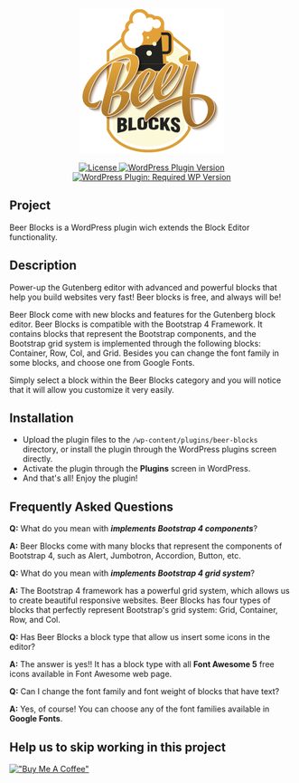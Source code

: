 <p align="center">
    <a href="https://github.com/egarofalo/beer-blocks.git">
        <img alt="Beer Blocks" src="assets/icon-256x256.png" height="256" width="256">
    </a>
</p>

<p align="center">
	<a href="LICENSE.txt">
		<img alt="License" src="https://img.shields.io/github/license/egarofalo/beer-blocks">
	</a>
	<a href="https://wordpress.org/plugins/beer-blocks/">
        <img alt="WordPress Plugin Version" src="https://img.shields.io/wordpress/plugin/v/beer-blocks">
    </a>
	<a href="https://wordpress.org/plugins/beer-blocks/">
        <img alt="WordPress Plugin: Required WP Version" src="https://img.shields.io/wordpress/plugin/wp-version/beer-blocks">
    </a>
</p>

## Project

Beer Blocks is a WordPress plugin wich extends the Block Editor functionality.

## Description

Power-up the Gutenberg editor with advanced and powerful blocks that help you build websites very fast! Beer blocks is free, and always will be!

Beer Block come with new blocks and features for the Gutenberg block editor. Beer Blocks is compatible with the Bootstrap 4 Framework. It contains blocks that represent the Bootstrap components, and the Bootstrap grid system is implemented through the following blocks: Container, Row, Col, and Grid. Besides you can change the font family in some blocks, and choose one from Google Fonts.

Simply select a block within the Beer Blocks category and you will notice that it will allow you customize it very easily.

## Installation

- Upload the plugin files to the `/wp-content/plugins/beer-blocks` directory, or install the plugin through the WordPress plugins screen directly.
- Activate the plugin through the **Plugins** screen in WordPress.
- And that's all! Enjoy the plugin!

## Frequently Asked Questions

**Q:** What do you mean with **_implements Bootstrap 4 components_**?

**A:** Beer Blocks come with many blocks that represent the components of Bootstrap 4, such as Alert, Jumbotron, Accordion, Button, etc.

**Q:** What do you mean with **_implements Bootstrap 4 grid system_**?

**A:** The Bootstrap 4 framework has a powerful grid system, which allows us to create beautiful responsive websites. Beer Blocks has four types of blocks that perfectly represent Bootstrap\'s grid system: Grid, Container, Row, and Col.

**Q:** Has Beer Blocks a block type that allow us insert some icons in the editor?

**A:** The answer is yes!! It has a block type with all **Font Awesome 5** free icons available in Font Awesome web page.

**Q:** Can I change the font family and font weight of blocks that have text?

**A:** Yes, of course! You can choose any of the font families available in **Google Fonts**.

## Help us to skip working in this project

[!["Buy Me A Coffee"](https://www.buymeacoffee.com/assets/img/custom_images/orange_img.png)](https://www.paypal.com/donate?hosted_button_id=8XSCNEV5WA5TU)
